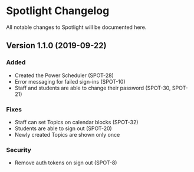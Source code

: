 # Spotlight Changelog
All notable changes to Spotlight will be documented here.

## Version 1.1.0 (2019-09-22)

### Added
 - Created the Power Scheduler (SPOT-28)
 - Error messaging for failed sign-ins (SPOT-10)
 - Staff and students are able to change their password (SPOT-30, SPOT-21)
 

### Fixes
 - Staff can set Topics on calendar blocks (SPOT-32)
 - Students are able to sign out (SPOT-20)
 - Newly created Topics are shown only once

### Security
 - Remove auth tokens on sign out (SPOT-8)